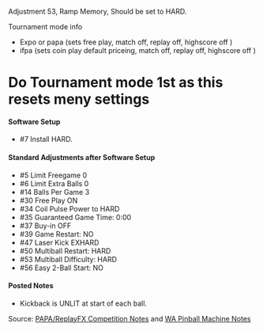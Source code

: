 Adjustment 53, Ramp Memory, Should be set to HARD.

Tournament mode info
-   Expo or papa (sets free play, match off, replay off, highscore off )
-   ifpa (sets coin play default priceing, match off, replay off, highscore off )
# Do Tournament mode 1st as this resets meny settings

#### Software Setup
-   #7 Install HARD.
#### Standard Adjustments after Software Setup
-   #5 Limit Freegame 0
-   #6 Limit Extra Balls 0
-   #14 Balls Per Game 3
-   #30 Free Play ON
-   #34 Coil Pulse Power to HARD
-   #35 Guaranteed Game Time: 0:00
-   #37 Buy-in OFF
-   #39 Game Restart: NO
-   #47 Laser Kick EXHARD
-   #50 Multiball Restart: HARD
-   #53 Multiball Difficulty: HARD
-   #56 Easy 2-Ball Start: NO
#### Posted Notes
-   Kickback is UNLIT at start of each ball.

Source: [PAPA/ReplayFX Competition Notes](https://replayfoundation.org/papa/learning-center/director-guide/game-notes/#GameNotes) and [WA Pinball Machine Notes](http://wapinball.net/setups/)
